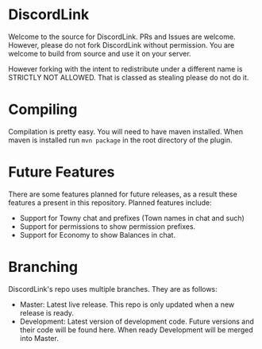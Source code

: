 # DiscordLink #
Welcome to the source for DiscordLink.
PRs and Issues are welcome.
However, please do not fork DiscordLink without permission.
You are welcome to build from source and use it on your server.

However forking with the intent to redistribute under a different name is STRICTLY NOT ALLOWED.
That is classed as stealing please do not do it.

# Compiling #
Compilation is pretty easy. You will need to have maven installed.
When maven is installed run `mvn package` in the root directory of the plugin.

# Future Features
There are some features planned for future releases, as a result these features a present in this repository.
Planned features include:
 - Support for Towny chat and prefixes (Town names in chat and such)
 - Support for permissions to show permission prefixes.
 - Support for Economy to show Balances in chat.
 
# Branching
DiscordLink's repo uses multiple branches.
They are as follows:

 - Master: Latest live release. This repo is only updated when a new release is ready.
 - Development: Latest version of development code. Future versions and their code will be found here. When ready Development will be merged into Master.